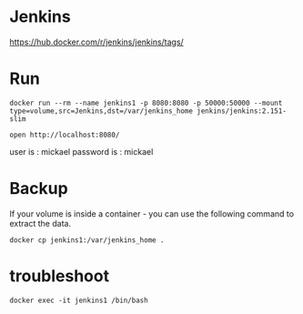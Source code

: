# Jenkins

https://hub.docker.com/r/jenkins/jenkins/tags/

# Run

```
docker run --rm --name jenkins1 -p 8080:8080 -p 50000:50000 --mount type=volume,src=Jenkins,dst=/var/jenkins_home jenkins/jenkins:2.151-slim

open http://localhost:8080/
```

user is : mickael
password is : mickael

# Backup

If your volume is inside a container - you can use the following command to extract the data.

```
docker cp jenkins1:/var/jenkins_home .
```

# troubleshoot

```
docker exec -it jenkins1 /bin/bash
```

